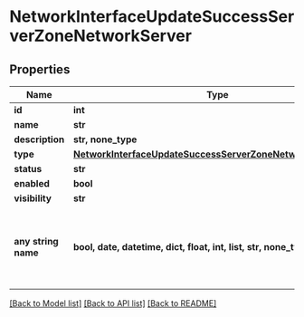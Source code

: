 # NetworkInterfaceUpdateSuccessServerZoneNetworkServer


## Properties
Name | Type | Description | Notes
------------ | ------------- | ------------- | -------------
**id** | **int** |  | [optional] 
**name** | **str** |  | [optional] 
**description** | **str, none_type** |  | [optional] 
**type** | [**NetworkInterfaceUpdateSuccessServerZoneNetworkServerType**](NetworkInterfaceUpdateSuccessServerZoneNetworkServerType.md) |  | [optional] 
**status** | **str** |  | [optional] 
**enabled** | **bool** |  | [optional] 
**visibility** | **str** |  | [optional] 
**any string name** | **bool, date, datetime, dict, float, int, list, str, none_type** | any string name can be used but the value must be the correct type | [optional]

[[Back to Model list]](../README.md#documentation-for-models) [[Back to API list]](../README.md#documentation-for-api-endpoints) [[Back to README]](../README.md)


